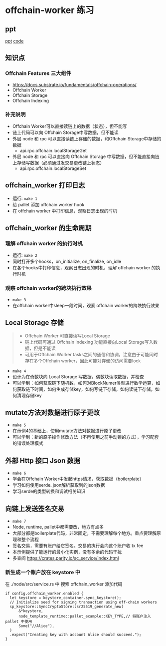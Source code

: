 # offchain-worker 练习

## ppt

[ppt](./offchain-worker文档.pptx)
[code](https://github.com/miketang84/oneblockplus_offchain_lesson)

## 知识点

### Offchain Features 三大组件

- https://docs.substrate.io/fundamentals/offchain-operations/
- Offchain Worker
- Offchain Storage
- Offchain Indexing

### 补充说明

- Offchain Worker可以直接读链上的数据（状态），但不能写
- 链上代码可以向 Offchain Storage中写数据，但不能读
- 外层 node 和 rpc 可以直接读链上存储的数据，和Offchain Storage中存储的数据
    - api.rpc.offchain.localStorageGet
- 外层 node 和 rpc 可以直接向 Offchain Storage 中写数据，但不能直接向链上存储写数据（必须通过发交易更改链上状态）
    - api.rpc.offchain.localStorageSet

## offchain_worker 打印日志

- 运行: `make 1`
- 给 pallet 添加 offchain worker hook
- 在 offchain worker 中打印信息，观察日志出现的时机

## offchain_worker 的生命周期

### 理解 offchain worker 的执行时机

- 运行: `make 2`
- 同时打开多个hooks，on_initialize, on_finalize, on_idle
- 在各个hooks中打印信息，观察日志出现的时机，理解 offchain worker 的执行时机

### 观察 offchain worker的跨块执行效果

- `make 3`
- 在offchain worker中sleep一段时间，观察 offchain worker的跨块执行效果

## Local Storage 存储

> - Offchain Worker 可直接读写Local Storage
> - 链上代码可通过 Offchain Indexing 功能直接向Local Storage写入数据，但是不能读
> - 可用于Offchain Worker tasks之间的通信和协调，注意由于可能同时存在多个Offchain worker，因此可能对存储的访问需要lock

- `make 4`
- 设计为在奇数块向 Local Storage 写数据，偶数块读取数据，并检查
- 可以学到：如何获取链下随机数，如何对BlockNumer类型进行数学运算，如何获取链下时间，如何生成存储key，如何写链下存储，如何读链下存储，如何清理存储key

## mutate方法对数据进行原子更改

- `make 5`
- 在示例4的基础上，使用mutate方法对数据进行原子更改
- 可以学到：新的原子操作修改方法（不再使用之前手动锁的方式），学习配套的错误处理模式

## 外部 Http 接口 Json 数据

- `make 6`
- 学会在Offchain Worker中发起https请求，获取数据（boilerplate）
- 学习如何使用serde_json解析获取到的json数据
- 学习serde的类型转换和调试相关知识

## 向链上发送签名交易

- `make 7`
- Node, runtime, pallet中都需要改，地方有点多
- 大部分都是boilerplate代码，非常固定，不需要理解每个地方。重点要理解原理和整个流程
- 签名交易，需要有账户给它签名。交易的执行会向这个账户收 tx fee
- 本示例提供了能运行的最小化实例，没有多余的代码干扰
- 多查阅 https://crates.parity.io/sc_service/index.html

### 新生成一个账户放在 keystore 中

在 ./node/src/service.rs 中 搜索 offchain_worker 添加代码

```
if config.offchain_worker.enabled {
  let keystore = keystore_container.sync_keystore();
  // Initialize seed for signing transaction using off-chain workers
  sp_keystore::SyncCryptoStore::sr25519_generate_new(
      &*keystore,
      node_template_runtime::pallet_example::KEY_TYPE,// 将账户注入 pallet 中使用
      Some("//Alice"),
  )
  .expect("Creating key with account Alice should succeed.");
}
```




